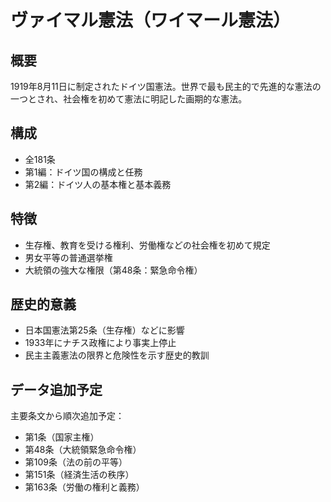 # ヴァイマル憲法（ワイマール憲法）

## 概要
1919年8月11日に制定されたドイツ国憲法。世界で最も民主的で先進的な憲法の一つとされ、社会権を初めて憲法に明記した画期的な憲法。

## 構成
- 全181条
- 第1編：ドイツ国の構成と任務
- 第2編：ドイツ人の基本権と基本義務

## 特徴
- 生存権、教育を受ける権利、労働権などの社会権を初めて規定
- 男女平等の普通選挙権
- 大統領の強大な権限（第48条：緊急命令権）

## 歴史的意義
- 日本国憲法第25条（生存権）などに影響
- 1933年にナチス政権により事実上停止
- 民主主義憲法の限界と危険性を示す歴史的教訓

## データ追加予定
主要条文から順次追加予定：
- 第1条（国家主権）
- 第48条（大統領緊急命令権）
- 第109条（法の前の平等）
- 第151条（経済生活の秩序）
- 第163条（労働の権利と義務）